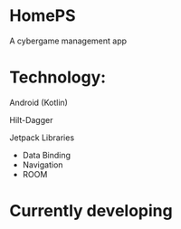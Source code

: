 # HomePS
A cybergame management app

# Technology: 

Android (Kotlin)

Hilt-Dagger

Jetpack Libraries
+ Data Binding
+ Navigation
+ ROOM


# Currently developing
